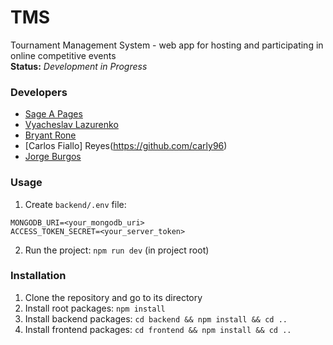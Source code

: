 # TMS

Tournament Management System - web app for hosting and participating in online competitive events  
**Status:** _Development in Progress_


### Developers

- [Sage A Pages](https://github.com/sagepages) 
- [Vyacheslav Lazurenko](https://github.com/SlavLazurenko)
- [Bryant Rone](https://github.com/bryfry2)
- [Carlos Fiallo] Reyes(https://github.com/carly96)
- [Jorge Burgos](https://github.com/Jburg0304)

### Usage
1. Create `backend/.env` file:
```
MONGODB_URI=<your_mongodb_uri>
ACCESS_TOKEN_SECRET=<your_server_token>
```
2. Run the project: `npm run dev` (in project root)

### Installation
1. Clone the repository and go to its directory
2. Install root packages: `npm install`
3. Install backend packages: `cd backend && npm install && cd ..`
4. Install frontend packages: `cd frontend && npm install && cd ..`
